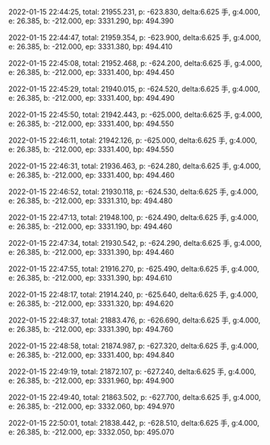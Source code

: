 2022-01-15 22:44:25, total: 21955.231, p: -623.830, delta:6.625 手, g:4.000, e: 26.385, b: -212.000, ep: 3331.290, bp: 494.390

2022-01-15 22:44:47, total: 21959.354, p: -623.900, delta:6.625 手, g:4.000, e: 26.385, b: -212.000, ep: 3331.380, bp: 494.410

2022-01-15 22:45:08, total: 21952.468, p: -624.200, delta:6.625 手, g:4.000, e: 26.385, b: -212.000, ep: 3331.400, bp: 494.450

2022-01-15 22:45:29, total: 21940.015, p: -624.520, delta:6.625 手, g:4.000, e: 26.385, b: -212.000, ep: 3331.400, bp: 494.490

2022-01-15 22:45:50, total: 21942.443, p: -625.000, delta:6.625 手, g:4.000, e: 26.385, b: -212.000, ep: 3331.400, bp: 494.550

2022-01-15 22:46:11, total: 21942.126, p: -625.000, delta:6.625 手, g:4.000, e: 26.385, b: -212.000, ep: 3331.400, bp: 494.550

2022-01-15 22:46:31, total: 21936.463, p: -624.280, delta:6.625 手, g:4.000, e: 26.385, b: -212.000, ep: 3331.400, bp: 494.460

2022-01-15 22:46:52, total: 21930.118, p: -624.530, delta:6.625 手, g:4.000, e: 26.385, b: -212.000, ep: 3331.310, bp: 494.480

2022-01-15 22:47:13, total: 21948.100, p: -624.490, delta:6.625 手, g:4.000, e: 26.385, b: -212.000, ep: 3331.190, bp: 494.460

2022-01-15 22:47:34, total: 21930.542, p: -624.290, delta:6.625 手, g:4.000, e: 26.385, b: -212.000, ep: 3331.390, bp: 494.460

2022-01-15 22:47:55, total: 21916.270, p: -625.490, delta:6.625 手, g:4.000, e: 26.385, b: -212.000, ep: 3331.390, bp: 494.610

2022-01-15 22:48:17, total: 21914.240, p: -625.640, delta:6.625 手, g:4.000, e: 26.385, b: -212.000, ep: 3331.320, bp: 494.620

2022-01-15 22:48:37, total: 21883.476, p: -626.690, delta:6.625 手, g:4.000, e: 26.385, b: -212.000, ep: 3331.390, bp: 494.760

2022-01-15 22:48:58, total: 21874.987, p: -627.320, delta:6.625 手, g:4.000, e: 26.385, b: -212.000, ep: 3331.400, bp: 494.840

2022-01-15 22:49:19, total: 21872.107, p: -627.240, delta:6.625 手, g:4.000, e: 26.385, b: -212.000, ep: 3331.960, bp: 494.900

2022-01-15 22:49:40, total: 21863.502, p: -627.700, delta:6.625 手, g:4.000, e: 26.385, b: -212.000, ep: 3332.060, bp: 494.970

2022-01-15 22:50:01, total: 21838.442, p: -628.510, delta:6.625 手, g:4.000, e: 26.385, b: -212.000, ep: 3332.050, bp: 495.070